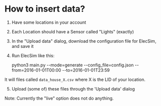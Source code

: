 # How to insert data?

1. Have some locations in your account

2. Each Location should have a Sensor called "Lights" (exactly)

3. In the "Upload data" dialog, download the configuration file for ElecSim, and save it

4. Run ElecSim like this:

	python3 main.py --mode=generate --config_file=config.json --from=2016-01-01T00:00 --to=2016-01-01T23:59

It will files called `data_house_X.csv` where X is the LID of your location.

5. Upload (some of) these files through the 'Upload data' dialog

Note: Currently the "live" option does not do anything.

